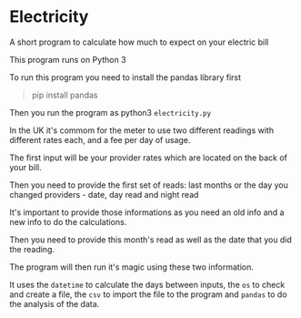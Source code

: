 # Electricity

A short program to calculate how much to expect on your electric bill

This program runs on Python 3

To run this program you need to install the pandas library first
> pip install pandas

Then you run the program as python3 ```electricity.py```


In the UK it's commom for the meter to use two different readings with different rates each, and a fee per day of usage.

The first input will be your provider rates which are located on the back of your bill.

Then you need to provide the first set of reads: last months or the day you changed providers - date, day read and night read

It's important to provide those informations as you need an old info and a new info to do the calculations.


Then you need to provide this month's read as well as the date that you did the reading. 

The program will then run it's magic using these two information.


It uses the ```datetime``` to calculate the days between inputs, the ```os``` to check and create a file, the ```csv``` to import the file to the program and ```pandas``` to do the analysis of the data.
